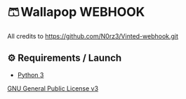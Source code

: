 # **🩳 Wallapop WEBHOOK**

All credits to https://github.com/N0rz3/Vinted-webhook.git

## **⚙️ Requirements / Launch**

- [Python 3](https://www.python.org/downloads/release/python-370/)



[GNU General Public License v3](https://www.gnu.org/licenses/gpl-3.0.fr.html)


